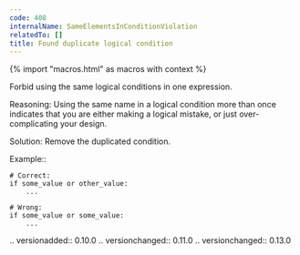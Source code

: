 ```yaml
---
code: 408
internalName: SameElementsInConditionViolation
relatedTo: []
title: Found duplicate logical condition
---
```


{% import "macros.html" as macros with context %}

Forbid using the same logical conditions in one expression.

Reasoning: Using the same name in a logical condition more than once
indicates that you are either making a logical mistake, or just
over-complicating your design.

Solution: Remove the duplicated condition.

Example::

    # Correct:
    if some_value or other_value:
        ...
    
    # Wrong:
    if some_value or some_value:
        ...

.. versionadded:: 0.10.0 .. versionchanged:: 0.11.0 .. versionchanged::
0.13.0